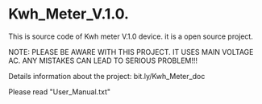 # Kwh_Meter_V.1.0.

<p>This is source code of Kwh meter V.1.0 device. it is a open source project. </p> 
<p>NOTE: PLEASE BE AWARE WITH THIS PROJECT. IT USES MAIN VOLTAGE AC. ANY MISTAKES CAN LEAD TO SERIOUS PROBLEM!!! </p>

<p>Details information about the project: <link> bit.ly/Kwh_Meter_doc </link> </P>

<p> Please read "User_Manual.txt" </p>
